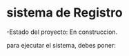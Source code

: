 <h1>sistema de Registro</h1>

-Estado del proyecto: En construccion.

para ejecutar el sistema, debes poner:
